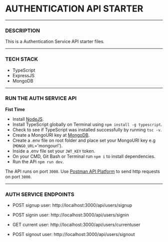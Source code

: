 # AUTHENTICATION API STARTER

---

### DESCRIPTION

This is a Authentication Service API starter files.

---

### TECH STACK

- TypeScript
- ExpressJS
- MongoDB

---

### RUN THE AUTH SERVICE API

**Fist Time**

- Install [NodeJS](https://nodejs.org/).
- Install TypeScript globally on Terminal using `npm install -g typescript`.
- Check to see if TypeScript was installed successfully by running `tsc -v`.
- Create a MongoURI key at [MongoDB](https://www.mongodb.com/atlas).
- Create a .env file on root folder and place set your MongoURI key e.g (`MONGO_URL`='mongourl').
- Inside a .env file set your `JWT_KEY` token.
- On your CMD, Git Bash or Terminal run `npm i` to install dependencies.
- Run the APi `npm run dev`.

The API runs on port `3000`.
Use [Postman API Platform](https://www.postman.com/) to send http requests on port `3000`.

---

### AUTH SERVICE ENDPOINTS

- POST signup user: http://localhost:3000/api/users/signup

- POST signin user: http://localhost:3000/api/users/signin

- GET current user: http://localhost:3000/api/users/currentuser

- POST signout user: http://localhost:3000/api/users/signout
